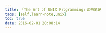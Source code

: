 ```yaml
---
title: 「The Art of UNIX Programming」读书笔记
tags: [self,learn-note,unix]
toc: true
date: 2016-02-01 20:08:14
---
```


<!-- more -->

